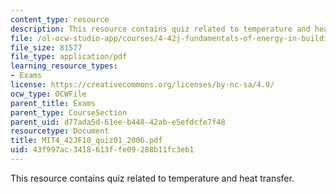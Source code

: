 ```yaml
---
content_type: resource
description: This resource contains quiz related to temperature and heat transfer.
file: /ol-ocw-studio-app/courses/4-42j-fundamentals-of-energy-in-buildings-fall-2010/43f997ac3418613ffe09288b11fc3eb1_MIT4_42JF10_quiz01_2006.pdf
file_size: 81577
file_type: application/pdf
learning_resource_types:
- Exams
license: https://creativecommons.org/licenses/by-nc-sa/4.0/
ocw_type: OCWFile
parent_title: Exams
parent_type: CourseSection
parent_uid: d77ada5d-61ee-b448-42ab-e5efdcfe7f48
resourcetype: Document
title: MIT4_42JF10_quiz01_2006.pdf
uid: 43f997ac-3418-613f-fe09-288b11fc3eb1
---
```

This resource contains quiz related to temperature and heat transfer.